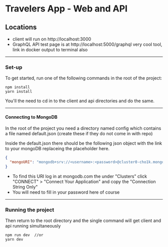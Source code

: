 # Travelers App - Web and API

## Locations

- client will run on http://localhost:3000
- GraphQL API test page is at http://localhost:5000/graphql very cool tool, link in docker output to terminal also

---

### Set-up

To get started, run one of the following commands in the root of the project:

```
npm install
yarn install
```

You'll the need to cd in to the client and api directories and do the same.

---

#### Connecting to MongoDB

In the root of the project you need a directory named config which contains a file named default.json (create these if they do not come in with repo)

Inside the default.json there should be the following json object with the link to your mongoDB replaceing the placeholder here.

```json
{
  "mongoURI": "mongodb+srv://<username>:<password>@cluster0-cho1k.mongodb.net/test?retryWrites=true"
}
```

- To find this URI log in at mongodb.com the under "Clusters" click "CONNECT" > "Connect Your Application" and copy the "Connection String Only"
- You will need to fill in your password here of course

---

### Running the project

Then return to the root directory and the single command will get client and api running simultaneously

```
npm run dev  //or
yarn dev
```
